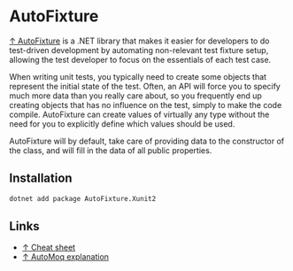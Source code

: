 # AutoFixture

[↑ AutoFixture](https://github.com/AutoFixture/AutoFixture) is a .NET library that makes it easier for developers to do test-driven development by automating non-relevant test fixture setup, allowing the test developer to focus on the essentials of each test case.

When writing unit tests, you typically need to create some objects that represent the initial state of the test. Often, an API will force you to specify much more data than you really care about, so you frequently end up creating objects that has no influence on the test, simply to make the code compile. AutoFixture can create values of virtually any type without the need for you to explicitly define which values should be used.

AutoFixture will by default, take care of providing data to the constructor  of the class, and will fill in the data of all public properties.

## Installation

```bash
dotnet add package AutoFixture.Xunit2
```

## Links

- [↑ Cheat sheet](https://github.com/AutoFixture/AutoFixture/wiki/Cheat-Sheet)
- [↑ AutoMoq explanation](https://autofixture.github.io/docs/quick-start)
